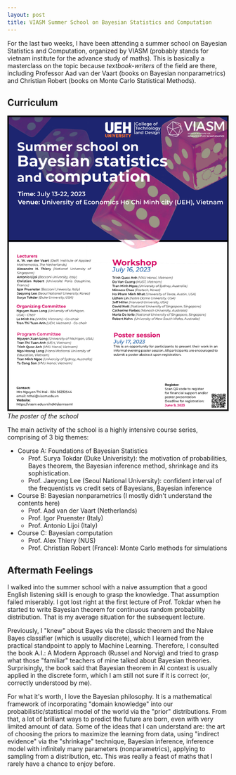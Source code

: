 ```yaml
---
layout: post
title: VIASM Summer School on Bayesian Statistics and Computation
---
```


For the last two weeks, I have been attending a summer school on Bayesian Statistics and Computation, organized by VIASM (probably stands for vietnam institute for the advance study of maths). This is basically a masterclass on the topic because *textbook-writers* of the field are there, including Professor Aad van der Vaart (books on Bayesian nonparametrics) and Christian Robert (books on Monte Carlo Statistical Methods).

## Curriculum

![Poster](/assets/Poster_Bayesian_final.jpg)
*The poster of the school*

The main activity of the school is a highly intensive course series, comprising of 3 big themes:
- Course A: Foundations of Bayesian Statistics
    - Prof. Surya Tokdar (Duke Univerisity): the motivation of probabilities, Bayes theorem, the Bayesian inference method, shrinkage and its sophistication.
    - Prof. Jaeyong Lee (Seoul National University): confident interval of the frequentists vs credit sets of Bayesians, Bayesian inference
- Course B: Bayesian nonparametrics (I mostly didn't understand the contents here)
    - Prof. Aad van der Vaart (Netherlands)
    - Prof. Igor Pruenster (Italy)
    - Prof. Antonio Lijoi (Italy)
 - Course C: Bayesian computation
    - Prof. Alex Thiery (NUS)
    - Prof. Christian Robert (France): Monte Carlo methods for simulations

## Aftermath Feelings

I walked into the summer school with a naive assumption that a good English listening skill is enough to grasp the knowledge. That assumption failed miserably. I got lost right at the first lecture of Prof. Tokdar when he started to write Bayesian theorem for continuous random probability distribution. That is my average situation for the subsequent lecture.

Previously, I "knew" about Bayes via the classic theorem and the Naive Bayes classifier (which is usually discrete), which I learned from the practical standpoint to apply to Machine Learning. Therefore, I consulted the book A.I.: A Modern Approach (Russel and Norvig) and tried to grasp what those "familiar" teachers of mine talked about Bayesian theories. Surprisingly, the book said that Bayesian theorem in AI context is usually applied in the discrete form, which I am still not sure if it is correct (or, correctly understood by me).

For what it's worth, I love the Bayesian philosophy. It is a mathematical framework of incorporating "domain knowledge" into our probabilistic/statistical model of the world via the "prior" distributions. From that, a lot of brilliant ways to predict the future are born, even with very limited amount of data. Some of the ideas that I can understand are: the art of choosing the priors to maximize the learning from data, using "indirect evidence" via the "shrinkage" technique, Bayesian inference, inference model with infinitely many parameters (nonparametrics), applying to sampling from a distribution, etc. This was really a feast of maths that I rarely have a chance to enjoy before.

